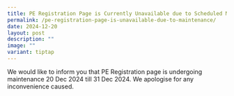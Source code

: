 ```yaml
---
title: PE Registration Page is Currently Unavailable due to Scheduled Maintenance
permalink: /pe-registration-page-is-unavailable-due-to-maintenance/
date: 2024-12-20
layout: post
description: ""
image: ""
variant: tiptap
---
```

<p>We would like to inform you that PE Registration page is undergoing maintenance
20 Dec 2024 till 31 Dec 2024. We apologise for any inconvenience caused.</p>